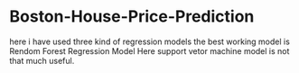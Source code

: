 # Boston-House-Price-Prediction
here i have used three kind of regression models
the best working model is Rendom Forest Regression Model
Here support vetor machine model is not that much useful.
